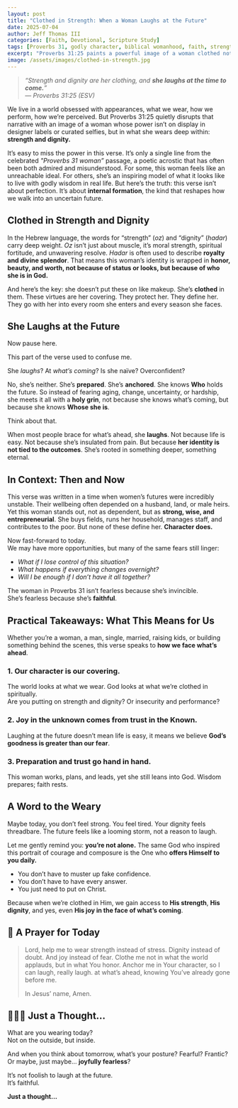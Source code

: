 ```yaml
---
layout: post
title: "Clothed in Strength: When a Woman Laughs at the Future"
date: 2025-07-04
author: Jeff Thomas III
categories: [Faith, Devotional, Scripture Study]
tags: [Proverbs 31, godly character, biblical womanhood, faith, strength, courage, future, trust, exegesis]
excerpt: "Proverbs 31:25 paints a powerful image of a woman clothed not in fashion, but in fortitude. Her fearless laughter at the future isn’t naivety—it’s trust. What if this was how we walked into uncertainty?"
image: /assets/images/clothed-in-strength.jpg
---
```


> _“Strength and dignity are her clothing, and **she laughs at the time to come.**”_  
> — *Proverbs 31:25 (ESV)*

We live in a world obsessed with appearances, what we wear, how we perform, how we’re perceived. But Proverbs 31:25 quietly disrupts that narrative with an image of a woman whose power isn’t on display in designer labels or curated selfies, but in what she wears deep within: **strength and dignity.**

It’s easy to miss the power in this verse. It’s only a single line from the celebrated *"Proverbs 31 woman”* passage, a poetic acrostic that has often been both admired and misunderstood. For some, this woman feels like an unreachable ideal. For others, she’s an inspiring model of what it looks like to live with godly wisdom in real life. But here’s the truth: this verse isn’t about perfection. It’s about **internal formation**, the kind that reshapes how we walk into an uncertain future.

## Clothed in Strength and Dignity

In the Hebrew language, the words for “strength” (*oz*) and “dignity” (*hadar*) carry deep weight. *Oz* isn’t just about muscle, it’s moral strength, spiritual fortitude, and unwavering resolve. *Hadar* is often used to describe **royalty and divine splendor**. That means this woman’s identity is wrapped in **honor, beauty, and worth, not because of status or looks, but because of who she is in God.**

And here’s the key: she doesn’t put these on like makeup. She’s **clothed** in them. These virtues are her covering. They protect her. They define her. They go with her into every room she enters and every season she faces.

## She Laughs at the Future

Now pause here.

This part of the verse used to confuse me.

She *laughs*? At *what’s coming*? Is she naïve? Overconfident?

No, she’s neither. She’s **prepared**. She’s **anchored**. She knows **Who** holds the future. So instead of fearing aging, change, uncertainty, or hardship, she meets it all with a **holy grin**, not because she knows what’s coming, but because she knows **Whose she is**.

Think about that.

When most people brace for what’s ahead, she **laughs**. Not because life is easy. Not because she’s insulated from pain. But because **her identity is not tied to the outcomes**. She’s rooted in something deeper, something eternal.

## In Context: Then and Now

This verse was written in a time when women’s futures were incredibly unstable. Their wellbeing often depended on a husband, land, or male heirs. Yet this woman stands out, not as dependent, but as **strong, wise, and entrepreneurial**. She buys fields, runs her household, manages staff, and contributes to the poor. But none of these define her. **Character does.**

Now fast-forward to today.  
We may have more opportunities, but many of the same fears still linger:

- *What if I lose control of this situation?*  
- *What happens if everything changes overnight?*  
- *Will I be enough if I don’t have it all together?*

The woman in Proverbs 31 isn’t fearless because she’s invincible.  
She’s fearless because she’s **faithful**.

## Practical Takeaways: What This Means for Us

Whether you’re a woman, a man, single, married, raising kids, or building something behind the scenes, this verse speaks to **how we face what’s ahead**.

### 1. **Our character is our covering.**  
The world looks at what we wear. God looks at what we’re clothed in spiritually.  
Are you putting on strength and dignity? Or insecurity and performance?

### 2. **Joy in the unknown comes from trust in the Known.**  
Laughing at the future doesn’t mean life is easy, it means we believe **God’s goodness is greater than our fear**.

### 3. **Preparation and trust go hand in hand.**  
This woman works, plans, and leads, yet she still leans into God. Wisdom prepares; faith rests.

## A Word to the Weary

Maybe today, you don’t feel strong. You feel tired. Your dignity feels threadbare. The future feels like a looming storm, not a reason to laugh.

Let me gently remind you: **you’re not alone.** The same God who inspired this portrait of courage and composure is the One who **offers Himself to you daily.**

- You don’t have to muster up fake confidence.  
- You don’t have to have every answer.  
- You just need to put on Christ.

Because when we’re clothed in Him, we gain access to **His strength**, **His dignity**, and yes, even **His joy in the face of what’s coming**.

## 🛐 A Prayer for Today

> Lord, help me to wear strength instead of stress. Dignity instead of doubt. And joy instead of fear. Clothe me not in what the world applauds, but in what You honor. Anchor me in Your character, so I can laugh, really laugh. at what’s ahead, knowing You’ve already gone before me.  
>  
> In Jesus’ name, Amen.

## 🙋🏽‍♂️ Just a Thought…

What are you wearing today?  
Not on the outside, but inside.

And when you think about tomorrow, what’s your posture? Fearful? Frantic? Or maybe, just maybe... **joyfully fearless**?

It’s not foolish to laugh at the future.  
It’s faithful.

**Just a thought...**

